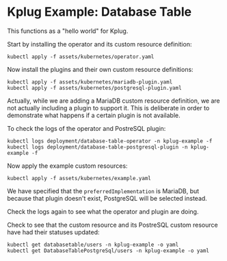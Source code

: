 Kplug Example: Database Table
=============================

This functions as a "hello world" for Kplug.

Start by installing the operator and its custom resource definition:

```
kubectl apply -f assets/kubernetes/operator.yaml
```

Now install the plugins and their own custom resource definitions:

```
kubectl apply -f assets/kubernetes/mariadb-plugin.yaml
kubectl apply -f assets/kubernetes/postgresql-plugin.yaml
```

Actually, while we are adding a MariaDB custom resource definition, we are
not actually including a plugin to support it. This is deliberate in order to
demonstrate what happens if a certain plugin is not available.

To check the logs of the operator and PostreSQL plugin:

```
kubectl logs deployment/database-table-operator -n kplug-example -f
kubectl logs deployment/database-table-postgresql-plugin -n kplug-example -f
```

Now apply the example custom resources:

```
kubectl apply -f assets/kubernetes/example.yaml
```

We have specified that the `preferredImplementation` is MariaDB, but because that
plugin doesn't exist, PostgreSQL will be selected instead.

Check the logs again to see what the operator and plugin are doing.

Check to see that the custom resource and its PostreSQL custom resource have had
their statuses updated:

```
kubectl get databasetable/users -n kplug-example -o yaml
kubectl get DatabaseTablePostgreSql/users -n kplug-example -o yaml
```
